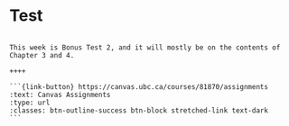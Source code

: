 # Test

````{panels}

This week is Bonus Test 2, and it will mostly be on the contents of Chapter 3 and 4.

++++ 

```{link-button} https://canvas.ubc.ca/courses/81870/assignments
:text: Canvas Assignments
:type: url
:classes: btn-outline-success btn-block stretched-link text-dark
```
````
